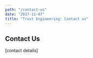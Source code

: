 ```yaml
---
path: "/contact-us"
date: "2017-11-07"
title: "Trust Engineering: Contact us"
---
```


## Contact Us
[contact details]
